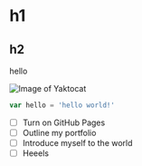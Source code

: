 # h1
## h2

hello

![Image of Yaktocat](https://octodex.github.com/images/yaktocat.png)

```javascript
var hello = 'hello world!'
```
- [ ] Turn on GitHub Pages
- [ ] Outline my portfolio
- [ ] Introduce myself to the world
- [ ] Heeels
